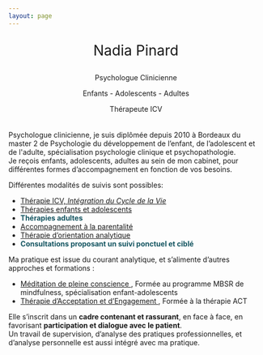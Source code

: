 ```yaml
---
layout: page
---
```

<div class="" style="text-align: center;margin-bottom: 20px">
    <p class="mb-0 font-weight" style="font-size:200%">Nadia Pinard</p>
    <p class="mb-0">Psychologue Clinicienne</p>
    <p class="mb-0">Enfants - Adolescents - Adultes</p>
    <p class="mb-0">Thérapeute ICV</p>
</div>
<div class="container-img" id="at-header">
  <img class="image" id="main-img" src="" />
</div>
<div  class="container-article">
<p>
Psychologue clinicienne, je suis diplômée depuis 2010 à Bordeaux du master 2 de Psychologie du développement de l’enfant, de l’adolescent et de l'adulte, spécialisation psychologie clinique et psychopathologie.<br />
Je reçois enfants, adolescents, adultes au sein de mon cabinet, pour différentes formes d’accompagnement en fonction de vos besoins.
</p>
<p>
Différentes modalités de suivis sont possibles:
</p>
<ul>
  <li><a href="/icv">Thérapie ICV, <i>Intégration du Cycle de la Vie</i> <i class="fa-solid fa-square-up-right"></i></a></li>
  <li><a href="/enfantouadolescent">Thérapies enfants et adolescents <i class="fa-solid fa-square-up-right"></i></a></li>
  <li><span style="color:#145561;font-weight: bold;">Thérapies adultes</span></li>
  <li><a href="/parentalite">Accompagnement à la parentalité <i class="fa-solid fa-square-up-right"></i></a></li>
  <li><a href="/psychotherapie">Thérapie d’orientation analytique <i class="fa-solid fa-square-up-right"></i></a></li>
  <li><span style="color:#145561;font-weight: bold;">Consultations proposant un suivi ponctuel et ciblé</span></li>
</ul>
<p>
Ma pratique est issue du courant analytique, et s’alimente d’autres approches et formations :
</p>
<ul>
  <li><a href="/mbsr">Méditation de pleine conscience <i class="fa-solid fa-square-up-right"></i></a>, Formée au programme MBSR de mindfulness, spécialisation enfant-adolescents</li>
  <li><a href="/act">Thérapie d’Acceptation et d’Engagement <i class="fa-solid fa-square-up-right"></i></a>, Formée à la thérapie ACT</li>
</ul>
<p>
Elle s’inscrit dans un <b>cadre contenant et rassurant</b>, en face à face, en favorisant <b>participation et
dialogue avec le patient</b>.<br />
Un travail de supervision, d’analyse des pratiques professionnelles, et d’analyse personnelle est aussi
intégré avec ma pratique.
</p>

</div>
